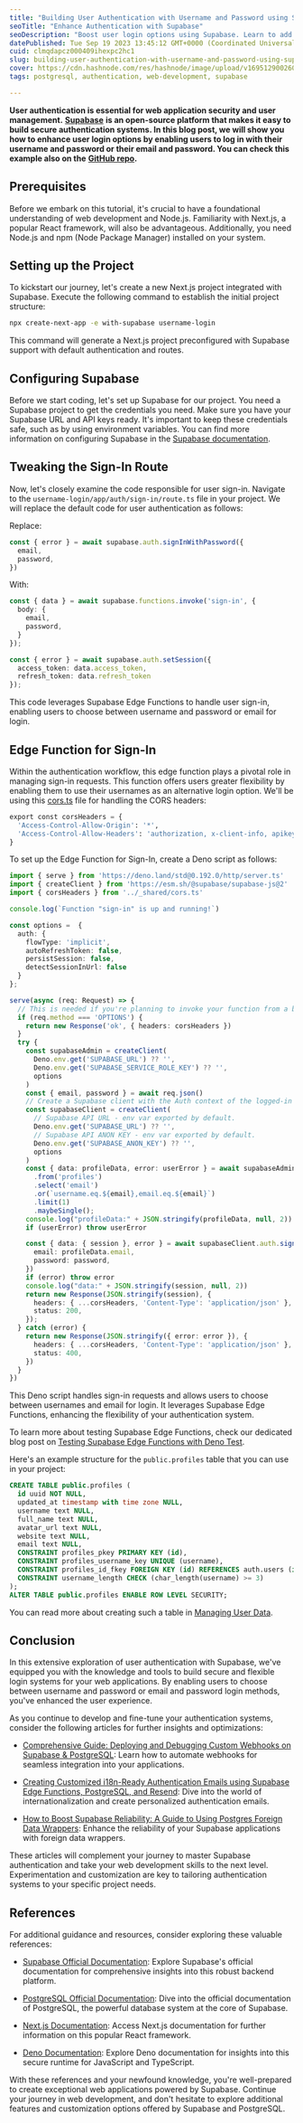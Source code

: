 ```yaml
---
title: "Building User Authentication with Username and Password using Supabase"
seoTitle: "Enhance Authentication with Supabase"
seoDescription: "Boost user login options using Supabase. Learn to add username & password login alongside email & password for enhanced authentication."
datePublished: Tue Sep 19 2023 13:45:12 GMT+0000 (Coordinated Universal Time)
cuid: clmqdapcz000409ihexpc2hc1
slug: building-user-authentication-with-username-and-password-using-supabase
cover: https://cdn.hashnode.com/res/hashnode/image/upload/v1695129002603/14cb9317-3fa5-45a8-81e5-7d108a27c7d5.png
tags: postgresql, authentication, web-development, supabase

---
```


**User authentication is essential for web application security and user management.** [**Supabase**](https://supabase.com) **is an open-source platform that makes it easy to build secure authentication systems. In this blog post, we will show you how to enhance user login options by enabling users to log in with their username and password or their email and password. You can check this example also on the** [**GitHub repo**](https://github.com/mansueli/supabase-username-login)**.**

## Prerequisites

Before we embark on this tutorial, it's crucial to have a foundational understanding of web development and Node.js. Familiarity with Next.js, a popular React framework, will also be advantageous. Additionally, you need Node.js and npm (Node Package Manager) installed on your system.

## Setting up the Project

To kickstart our journey, let's create a new Next.js project integrated with Supabase. Execute the following command to establish the initial project structure:

```bash
npx create-next-app -e with-supabase username-login
```

This command will generate a Next.js project preconfigured with Supabase support with default authentication and routes.

## Configuring Supabase

Before we start coding, let's set up Supabase for our project. You need a Supabase project to get the credentials you need. Make sure you have your Supabase URL and API keys ready. It's important to keep these credentials safe, such as by using environment variables. You can find more information on configuring Supabase in the [Supabase documentation](https://supabase.com/docs).

## Tweaking the Sign-In Route

Now, let's closely examine the code responsible for user sign-in. Navigate to the `username-login/app/auth/sign-in/route.ts` file in your project. We will replace the default code for user authentication as follows:

Replace:

```js
const { error } = await supabase.auth.signInWithPassword({
  email,
  password,
})
```

With:

```typescript
const { data } = await supabase.functions.invoke('sign-in', {
  body: {
    email,
    password,
  }
});

const { error } = await supabase.auth.setSession({
  access_token: data.access_token,
  refresh_token: data.refresh_token
});
```

This code leverages Supabase Edge Functions to handle user sign-in, enabling users to choose between username and password or email for login.

## Edge Function for Sign-In

Within the authentication workflow, this edge function plays a pivotal role in managing sign-in requests. This function offers users greater flexibility by enabling them to use their usernames as an alternative login option. We'll be using this [cors.ts](https://github.com/mansueli/supabase-username-login/blob/main/supabase/functions/_shared/cors.ts) file for handling the CORS headers:

```sql
export const corsHeaders = {
  'Access-Control-Allow-Origin': '*',
  'Access-Control-Allow-Headers': 'authorization, x-client-info, apikey, content-type',
}
```

To set up the Edge Function for Sign-In, create a Deno script as follows:

```typescript
import { serve } from 'https://deno.land/std@0.192.0/http/server.ts'
import { createClient } from 'https://esm.sh/@supabase/supabase-js@2'
import { corsHeaders } from '../_shared/cors.ts'

console.log(`Function "sign-in" is up and running!`)

const options =  {
  auth: {
    flowType: 'implicit',
    autoRefreshToken: false,
    persistSession: false,
    detectSessionInUrl: false
  }
};

serve(async (req: Request) => {
  // This is needed if you're planning to invoke your function from a browser.
  if (req.method === 'OPTIONS') {
    return new Response('ok', { headers: corsHeaders })
  }
  try {
    const supabaseAdmin = createClient(
      Deno.env.get('SUPABASE_URL') ?? '',
      Deno.env.get('SUPABASE_SERVICE_ROLE_KEY') ?? '',
      options
    )
    const { email, password } = await req.json()
    // Create a Supabase client with the Auth context of the logged-in user.
    const supabaseClient = createClient(
      // Supabase API URL - env var exported by default.
      Deno.env.get('SUPABASE_URL') ?? '',
      // Supabase API ANON KEY - env var exported by default.
      Deno.env.get('SUPABASE_ANON_KEY') ?? '',
      options
    )
    const { data: profileData, error: userError } = await supabaseAdmin
      .from('profiles')
      .select('email')
      .or(`username.eq.${email},email.eq.${email}`)
      .limit(1)
      .maybeSingle();
    console.log("profileData:" + JSON.stringify(profileData, null, 2))
    if (userError) throw userError

    const { data: { session }, error } = await supabaseClient.auth.signInWithPassword({
      email: profileData.email,
      password: password,
    })
    if (error) throw error
    console.log("data:" + JSON.stringify(session, null, 2))
    return new Response(JSON.stringify(session), {
      headers: { ...corsHeaders, 'Content-Type': 'application/json' },
      status: 200,
    });
  } catch (error) {
    return new Response(JSON.stringify({ error: error }), {
      headers: { ...corsHeaders, 'Content-Type': 'application/json' },
      status: 400,
    })
  }
})
```

This Deno script handles sign-in requests and allows users to choose between usernames and email for login. It leverages Supabase Edge Functions, enhancing the flexibility of your authentication system.

To learn more about testing Supabase Edge Functions, check our dedicated blog post on [Testing Supabase Edge Functions with Deno Test](https://blog.mansueli.com/testing-supabase-edge-functions-with-deno-test).

Here's an example structure for the `public.profiles` table that you can use in your project:

```sql
CREATE TABLE public.profiles (
  id uuid NOT NULL,
  updated_at timestamp with time zone NULL,
  username text NULL,
  full_name text NULL,
  avatar_url text NULL,
  website text NULL,
  email text NULL,
  CONSTRAINT profiles_pkey PRIMARY KEY (id),
  CONSTRAINT profiles_username_key UNIQUE (username),
  CONSTRAINT profiles_id_fkey FOREIGN KEY (id) REFERENCES auth.users (id) ON DELETE CASCADE,
  CONSTRAINT username_length CHECK (char_length(username) >= 3)
);
ALTER TABLE public.profiles ENABLE ROW LEVEL SECURITY;
```

You can read more about creating such a table in [Managing User Data](https://supabase.com/docs/guides/auth/managing-user-data#creating-user-tables).

## Conclusion

In this extensive exploration of user authentication with Supabase, we've equipped you with the knowledge and tools to build secure and flexible login systems for your web applications. By enabling users to choose between username and password or email and password login methods, you've enhanced the user experience.

As you continue to develop and fine-tune your authentication systems, consider the following articles for further insights and optimizations:

* [Comprehensive Guide: Deploying and Debugging Custom Webhooks on Supabase & PostgreSQL](https://blog.mansueli.com/automating-webhooks-supabase-postgresql-guide): Learn how to automate webhooks for seamless integration into your applications.
    
* [Creating Customized i18n-Ready Authentication Emails using Supabase Edge Functions, PostgreSQL, and Resend](https://blog.mansueli.com/creating-customized-i18n-ready-authentication-emails-using-supabase-edge-functions-postgresql-and-resend): Dive into the world of internationalization and create personalized authentication emails.
    
* [How to Boost Supabase Reliability: A Guide to Using Postgres Foreign Data Wrappers](https://blog.mansueli.com/how-to-boost-supabase-reliability-a-guide-to-using-postgres-foreign-data-wrappers): Enhance the reliability of your Supabase applications with foreign data wrappers.
    

These articles will complement your journey to master Supabase authentication and take your web development skills to the next level. Experimentation and customization are key to tailoring authentication systems to your specific project needs.

## References

For additional guidance and resources, consider exploring these valuable references:

* [Supabase Official Documentation](https://supabase.com/docs): Explore Supabase's official documentation for comprehensive insights into this robust backend platform.
    
* [PostgreSQL Official Documentation](https://www.postgresql.org/docs/): Dive into the official documentation of PostgreSQL, the powerful database system at the core of Supabase.
    
* [Next.js Documentation](https://nextjs.org/docs): Access Next.js documentation for further information on this popular React framework.
    
* [Deno Documentation](https://deno.land/manual): Explore Deno documentation for insights into this secure runtime for JavaScript and TypeScript.
    

With these references and your newfound knowledge, you're well-prepared to create exceptional web applications powered by Supabase. Continue your journey in web development, and don't hesitate to explore additional features and customization options offered by Supabase and PostgreSQL.
